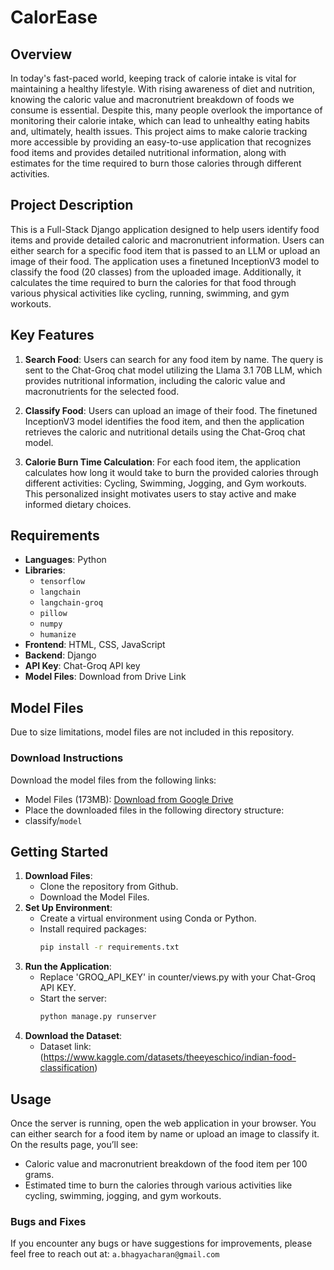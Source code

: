 # CalorEase

## Overview
In today's fast-paced world, keeping track of calorie intake is vital for maintaining a healthy lifestyle. With rising awareness of diet and nutrition, knowing the caloric value and macronutrient breakdown of foods we consume is essential. Despite this, many people overlook the importance of monitoring their calorie intake, which can lead to unhealthy eating habits and, ultimately, health issues. This project aims to make calorie tracking more accessible by providing an easy-to-use application that recognizes food items and provides detailed nutritional information, along with estimates for the time required to burn those calories through different activities.

## Project Description
This is a Full-Stack Django application designed to help users identify food items and provide detailed caloric and macronutrient information. Users can either search for a specific food item that is passed to an LLM or upload an image of their food. The application uses a finetuned InceptionV3 model to classify the food (20 classes) from the uploaded image. Additionally, it calculates the time required to burn the calories for that food through various physical activities like cycling, running, swimming, and gym workouts.

## Key Features
1. **Search Food**: Users can search for any food item by name. The query is sent to the Chat-Groq chat model utilizing the Llama 3.1 70B LLM, which provides nutritional information, including the caloric value and macronutrients for the selected food.

2. **Classify Food**: Users can upload an image of their food. The finetuned InceptionV3 model identifies the food item, and then the application retrieves the caloric and nutritional details using the Chat-Groq chat model. 

3. **Calorie Burn Time Calculation**: For each food item, the application calculates how long it would take to burn the provided calories through different activities: Cycling, Swimming, Jogging, and Gym workouts. This personalized insight motivates users to stay active and make informed dietary choices.

## Requirements
- **Languages**: Python
- **Libraries**:
  - `tensorflow`
  - `langchain`
  - `langchain-groq`
  - `pillow`
  - `numpy`
  - `humanize`
- **Frontend**: HTML, CSS, JavaScript
- **Backend**: Django
- **API Key**: Chat-Groq API key
- **Model Files**: Download from Drive Link

## Model Files
Due to size limitations, model files are not included in this repository. 

### Download Instructions
Download the model files from the following links:
   - Model Files (173MB): [Download from Google Drive](https://drive.google.com/drive/folders/1xyhAtGVIy9vxcYW4Jo0fm7kijxYIIQqW?usp=sharing)
   - Place the downloaded files in the following directory structure:
   - classify/`model`

## Getting Started
1. **Download Files**:
   - Clone the repository from Github.
   - Download the Model Files.
1. **Set Up Environment**:
   - Create a virtual environment using Conda or Python.
   - Install required packages: 
     ```bash
     pip install -r requirements.txt
     ```
2. **Run the Application**:
   - Replace 'GROQ_API_KEY' in counter/views.py with your Chat-Groq API KEY.
   - Start the server:
     ```bash
     python manage.py runserver
     ```
3. **Download the Dataset**:
   - Dataset link: (https://www.kaggle.com/datasets/theeyeschico/indian-food-classification)

## Usage
Once the server is running, open the web application in your browser. You can either search for a food item by name or upload an image to classify it. On the results page, you’ll see:
- Caloric value and macronutrient breakdown of the food item per 100 grams.
- Estimated time to burn the calories through various activities like cycling, swimming, jogging, and gym workouts.

### Bugs and Fixes
If you encounter any bugs or have suggestions for improvements, please feel free to reach out at:
`a.bhagyacharan@gmail.com`
